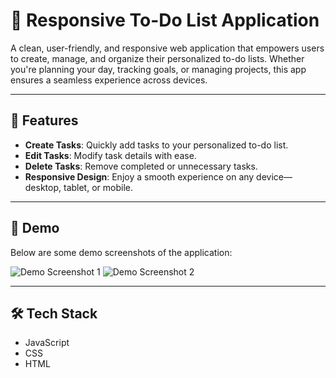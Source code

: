 # 📝 Responsive To-Do List Application

A clean, user-friendly, and responsive web application that empowers users to create, manage, and organize their personalized to-do lists. Whether you're planning your day, tracking goals, or managing projects, this app ensures a seamless experience across devices.

---

## 🌟 Features

- **Create Tasks**: Quickly add tasks to your personalized to-do list.
- **Edit Tasks**: Modify task details with ease.
- **Delete Tasks**: Remove completed or unnecessary tasks.
- **Responsive Design**: Enjoy a smooth experience on any device—desktop, tablet, or mobile.

---

## 🚀 Demo

Below are some demo screenshots of the application:

![Demo Screenshot 1](https://github.com/user-attachments/assets/99a7dff9-a618-406c-b48e-0899f9a499a6)
![Demo Screenshot 2](https://github.com/user-attachments/assets/37cde81d-ea8e-4ef4-a002-690ace36a160)

---

## 🛠️ Tech Stack

- JavaScript
- CSS
- HTML
